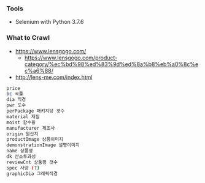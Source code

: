 ### Tools 
- Selenium with Python 3.7.6


### What to Crawl
- https://www.lensgogo.com/
    - https://www.lensgogo.com/product-category/%ec%bd%98%ed%83%9d%ed%8a%b8%eb%a0%8c%ec%a6%88/
- http://lens-me.com/index.html

```bash
price
bc 곡률
dia 직경
pwr 도수
perPackage 패키지당 갯수
material 재질
moist 함수율
manufacturer 제조사
origin 원산지
productImage 상품이미지
demonstrationImage 설명이미지
name 상품명
dk 산소투과성
reviewCnt 상품평 갯수
spec 사양 (?)
graphicDia 그래픽직경
```
